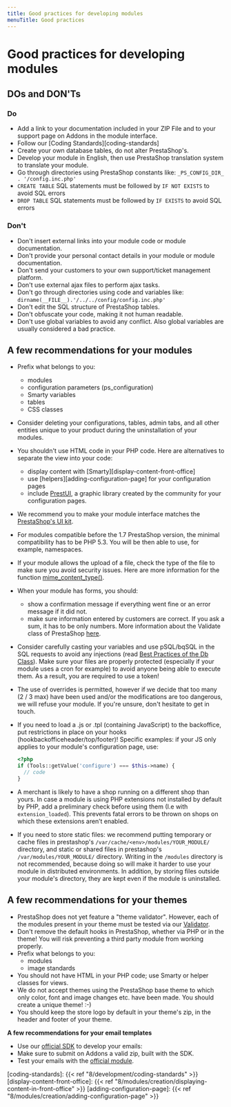 ```yaml
---
title: Good practices for developing modules
menuTitle: Good practices
---
```


# Good practices for developing modules

## DOs and DON'Ts

### Do

- Add a link to your documentation included in your ZIP File and to your support page on Addons in the module interface.
- Follow our [Coding Standards][coding-standards]
- Create your own database tables, do not alter PrestaShop's.
- Develop your module in English, then use PrestaShop translation system to translate your module.
- Go through directories using PrestaShop constants like: `_PS_CONFIG_DIR_ . '/config.inc.php'`
- `CREATE TABLE` SQL statements must be followed by `IF NOT EXISTS` to avoid SQL errors
- `DROP TABLE` SQL statements must be followed by `IF EXISTS` to avoid SQL errors

### Don't

- Don't insert external links into your module code or module documentation.
- Don't provide your personal contact details in your module or module documentation.
- Don't send your customers to your own support/ticket management platform.
- Don't use external ajax files to perform ajax tasks.
- Don't go through directories using code and variables like: `dirname(__FILE__).'/../../config/config.inc.php'`
- Don't edit the SQL structure of PrestaShop tables.
- Don't obfuscate your code, making it not human readable.
- Don't use global variables to avoid any conflict. Also global variables are usually considered a bad practice.

## A few recommendations for your modules

- Prefix what belongs to you:
  - modules
  - configuration parameters (ps_configuration)
  - Smarty variables
  - tables
  - CSS classes
  
- Consider deleting your configurations, tables, admin tabs, and all other entities unique to your product during the uninstallation of your modules.

- You shouldn't use HTML code in your PHP code. Here are alternatives to separate the view into your code:
  - display content with [Smarty][display-content-front-office]
  - use [helpers][adding-configuration-page] for your configuration pages
  - include [PrestUI](https://github.com/Scritik/prestui), a graphic library created by the community for your configuration pages.

- We recommend you to make your module interface matches the [PrestaShop's UI kit](https://cdn.rawgit.com/PrestaShop/prestashop-ui-kit/master/index.html).

- For modules compatible before the 1.7 PrestaShop version, the minimal compatibility has to be PHP 5.3. You will be then able to use, for example, namespaces.

- If your module allows the upload of a file, check the type of the file to make sure you avoid security issues. Here are more information for the function [mime_content_type()](https://php.net/manual/en/function.mime-content-type.php).

- When your module has forms, you should:
  - show a confirmation message if everything went fine or an error message if it did not.
  - make sure information entered by customers are correct. If you ask a sum, it has to be only numbers. More information about the Validate class of PrestaShop [here](https://github.com/PrestaShop/PrestaShop/blob/develop/classes/Validate.php).

- Consider carefully casting your variables and use pSQL/bqSQL in the SQL requests to avoid any injections (read [Best Practices of the Db Class](https://doc.prestashop.com/display/PS16/Best+Practices+of+the+Db+Class)). Make sure your files are properly protected (especially if your module uses a cron for example) to avoid anyone being able to execute them. As a result, you are required to use a token!

- The use of overrides is permitted, however if we decide that too many (2 / 3 max) have been used and/or the modifications are too dangerous, we will refuse your module. If you're unsure, don't hesitate to get in touch.

- If you need to load a .js or .tpl (containing JavaScript) to the backoffice, put restrictions in place on your hooks (hookbackofficeheader/top/footer)! Specific examples: if your JS only applies to your module's configuration page, use:  
  
  ```php
  <?php
  if (Tools::getValue('configure') === $this->name) {
    // code
  }
  ```

- A merchant is likely to have a shop running on a different shop than yours. In case a module is using PHP extensions not installed by default by PHP,
add a preliminary check before using them (I.e with `extension_loaded`). This prevents fatal errors to be thrown on shops on which these extensions aren’t enabled.

- If you need to store static files: we recommend putting temporary or cache files in prestashop's `/var/cache/<env>/modules/YOUR_MODULE/` directory, and static or shared files in prestashop's  `/var/modules/YOUR_MODULE/` directory. Writing in the `/modules` directory is not recommended, because doing so will make it harder to use your module in distributed environments. In addition, by storing files outside your module's directory, they are kept even if the module is uninstalled.

## A few recommendations for your themes

- PrestaShop does not yet feature a "theme validator". However, each of the modules present in your theme must be tested via our [Validator](https://validator.prestashop.com).
- Don't remove the default hooks in PrestaShop, whether via PHP or in the theme! You will risk preventing a third party module from working properly.
- Prefix what belongs to you:
  - modules
  - image standards
- You should not have HTML in your PHP code; use Smarty or helper classes for views.
- We do not accept themes using the PrestaShop base theme to which only color, font and image changes etc. have been made. You should create a unique theme!  :-)
- You should keep the store logo by default in your theme's zip, in the header and footer of your theme.

**A few recommendations for your email templates**

- Use our [official SDK](https://github.com/PrestaShop/email-templates-sdk) to develop your emails: 
- Make sure to submit on Addons a valid zip, built with the SDK.
- Test your emails with the [official module](https://github.com/PrestaShop/email-templates-sdk).

[coding-standards]: {{< ref "8/development/coding-standards" >}}
[display-content-front-office]: {{< ref "8/modules/creation/displaying-content-in-front-office" >}}
[adding-configuration-page]: {{< ref "8/modules/creation/adding-configuration-page" >}}
